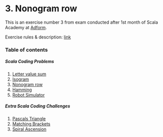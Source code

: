 # 3. Nonogram row

This is an exercise number 3 from exam conducted after 1st month of Scala Academy at [Adform](https://github.com/adform).

Exercise rules & description: [link](https://www.reddit.com/r/dailyprogrammer/comments/o4uyzl/20210621_challenge_395_easy_nonogram_row/)

### Table of contents
##### Scala Coding Problems
1. [Letter value sum](https://github.com/rafalkac02/adform-scala-academy-exam0-exercise-1)
2. [Isogram](https://github.com/rafalkac02/adform-scala-academy-exam0-exercise-2)
3. [Nonogram row](https://github.com/rafalkac02/adform-scala-academy-exam0-exercise-3)
4. [Hamming](https://github.com/rafalkac02/adform-scala-academy-exam0-exercise-4)
5. [Robot Simulator](https://github.com/rafalkac02/adform-scala-academy-exam0-exercise-5)

##### Extra Scala Coding Challenges
1. [Pascals Triangle](https://github.com/rafalkac02/adform-scala-academy-exam0-extra-1)
2. [Matching Brackets](https://github.com/rafalkac02/adform-scala-academy-exam0-extra-2)
3. [Spiral Ascension](https://github.com/rafalkac02/adform-scala-academy-exam0-extra-3)